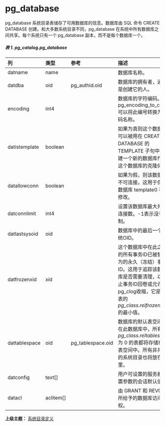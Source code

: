 # pg\_database

pg\_database 系统目录表储存了可用数据库的信息。数据库由 SQL 命令 CREATE DATABASE 创建。和大多数系统目录不同，pg\_database 在系统中所有数据库之间共享。每个系统只有一个 pg\_database 副本，而不是每个数据库一个。

##### 表 1. pg\_catalog.pg\_database

| 列 | 类型 | 参考 | 描述 |
| :--- | :--- | :--- | :--- |
| datname | name |  | 数据库名称。 |
| datdba | oid | pg\_authid.oid | 数据库的拥有者，通常是创建它的人。 |
| encoding | int4 |  | 数据库的字符编码。 pg\_encoding\_to\_char\(\)可以将此编号转换为编码名称。 |
| datistemplate | boolean |  | 如果为真则这个数据库可以被用在 CREATE DATABASE 的 TEMPLATE 子句中来创建一个新的数据库作为这个数据库的克隆体。 |
| datallowconn | boolean |  | 如果为假，则该数据库不可连接。这用于保护数据库 template0 不被修改。 |
| datconnlimit | int4 |  | 设置该数据库最大并发连接数。-1表示没有限制。 |
| datlastsysoid | oid |  | 数据库中的最后一个系统OID。 |
| datfrozenxid | xid |  | 这个数据库中在此之前的所有事务ID已被替换为的永久（冻结）事务ID。这用于追踪该数据库是否需要清理，以防止事务ID回卷或允许pg\_clog收缩，它是每个表的 _pg\_class.relfrozenxid_ 的最小值。 |
| dattablespace | oid | pg\_tablespace.oid | 数据库的默认表空间。在此数据库中，所有 _pg\_class.reltablespace_ 为 0 的表都将存储在此表空间中。所有非共享的系统目录也将放在那里。 |
| datconfig | text\[\] |  | 用户可设置的服务器配置参数的会话默认值。 |
| datacl | aclitem\[\] |  | 由 GRANT 和 REVOKE 所给予的数据库访问特权。 |

**上级主题：** [系统目录定义](./README.md)
